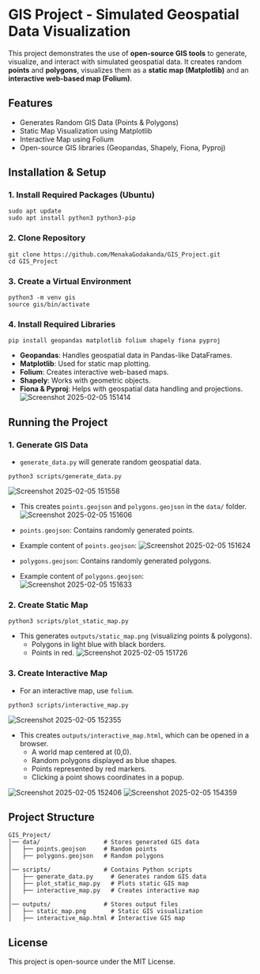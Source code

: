# GIS Project - Simulated Geospatial Data Visualization

This project demonstrates the use of **open-source GIS tools** to generate, visualize, and interact with simulated geospatial data. It creates random **points** and **polygons**, visualizes them as a **static map (Matplotlib)** and an **interactive web-based map (Folium)**.

## Features

- Generates Random GIS Data (Points & Polygons)
- Static Map Visualization using Matplotlib
- Interactive Map using Folium
- Open-source GIS libraries (Geopandas, Shapely, Fiona, Pyproj)

## Installation & Setup
### 1. Install Required Packages (Ubuntu)
```
sudo apt update
sudo apt install python3 python3-pip
```

### 2. Clone Repository
```
git clone https://github.com/MenakaGodakanda/GIS_Project.git
cd GIS_Project
```
### 3. Create a Virtual Environment
```
python3 -m venv gis
source gis/bin/activate
```

### 4. Install Required Libraries
```
pip install geopandas matplotlib folium shapely fiona pyproj
```
- **Geopandas**: Handles geospatial data in Pandas-like DataFrames.
- **Matplotlib**: Used for static map plotting.
- **Folium**: Creates interactive web-based maps.
- **Shapely**: Works with geometric objects.
- **Fiona & Pyproj**: Helps with geospatial data handling and projections.
![Screenshot 2025-02-05 151414](https://github.com/user-attachments/assets/c513e8e3-221d-4c18-927e-f569cded147e)

## Running the Project
### 1. Generate GIS Data
- `generate_data.py` will generate random geospatial data.
```
python3 scripts/generate_data.py
```
![Screenshot 2025-02-05 151558](https://github.com/user-attachments/assets/89192e9d-c0f1-4265-9350-03b213e13128)

- This creates `points.geojson` and `polygons.geojson` in the `data/` folder.
![Screenshot 2025-02-05 151606](https://github.com/user-attachments/assets/67b1867d-6cb5-4419-9a64-5fb5b027f9ce)

- `points.geojson`: Contains randomly generated points.
- Example content of `points.geojson`:
![Screenshot 2025-02-05 151624](https://github.com/user-attachments/assets/aee69095-47e5-4120-96bb-206ed6d8bf0a)

- `polygons.geojson`: Contains randomly generated polygons.
- Example content of `polygons.geojson`:
![Screenshot 2025-02-05 151633](https://github.com/user-attachments/assets/ef55dceb-0cb4-4954-a131-3c20d0e5288e)

### 2. Create Static Map
```
python3 scripts/plot_static_map.py
```
- This generates `outputs/static_map.png` (visualizing points & polygons).
  - Polygons in light blue with black borders.
  - Points in red.
![Screenshot 2025-02-05 151726](https://github.com/user-attachments/assets/79538f52-10b2-4c9e-ab94-773a1114d82c)

### 3. Create Interactive Map
- For an interactive map, use `folium`.
```
python3 scripts/interactive_map.py
```
![Screenshot 2025-02-05 152355](https://github.com/user-attachments/assets/e19b5954-dad9-495f-adab-3b901ac5c1fd)

- This creates `outputs/interactive_map.html`, which can be opened in a browser.
  - A world map centered at (0,0).
  - Random polygons displayed as blue shapes.
  - Points represented by red markers.
  - Clicking a point shows coordinates in a popup.

![Screenshot 2025-02-05 152406](https://github.com/user-attachments/assets/709039e7-a785-48a3-95de-d1b537fa0738)
![Screenshot 2025-02-05 154359](https://github.com/user-attachments/assets/cf4310b6-c821-4607-93bc-682d1eeeb57e)

## Project Structure
```
GIS_Project/
│── data/                  # Stores generated GIS data
│   ├── points.geojson     # Random points
│   ├── polygons.geojson   # Random polygons
│
│── scripts/               # Contains Python scripts
│   ├── generate_data.py     # Generates random GIS data
│   ├── plot_static_map.py   # Plots static GIS map
│   ├── interactive_map.py   # Creates interactive map
│
│── outputs/               # Stores output files
│   ├── static_map.png       # Static GIS visualization
│   ├── interactive_map.html # Interactive GIS map
```

## License

This project is open-source under the MIT License.
